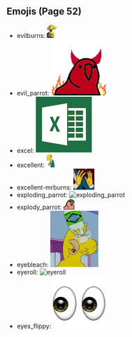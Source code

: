 
## Emojis (Page 52)

* evilburns: ![evilburns](output/evilburns.png)
* evil_parrot: ![evil_parrot](output/evil_parrot.gif)
* excel: ![excel](output/excel.png)
* excellent: ![excellent](output/excellent.png)
* excellent-mrburns: ![excellent-mrburns](output/excellent-mrburns.gif)
* exploding_parrot: ![exploding_parrot](output/exploding_parrot)
* explody_parrot: ![explody_parrot](output/explody_parrot.gif)
* eyebleach: ![eyebleach](output/eyebleach.gif)
* eyeroll: ![eyeroll](output/eyeroll)
* eyes_flippy: ![eyes_flippy](output/eyes_flippy.gif)
